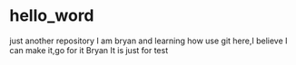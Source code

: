 # hello_word
just another repository
I am bryan and learning how use git here,I believe I can make it,go for it Bryan
It is just for test
